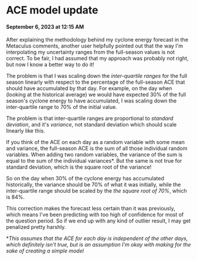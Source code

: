 # ACE model update
#### September 6, 2023 at 12:15 AM

After explaining the methodology behind my cyclone energy forecast in the Metaculus comments, another user helpfully pointed out that the way I'm interpolating my uncertainty ranges from the full-season values is not correct. To be fair, I had assumed that my approach was probably not right, but now I know a better way to do it!

The problem is that I was scaling down the *inter-quartile ranges* for the full season linearly with respect to the percentage of the full-season ACE that should have accumulated by that day. For example, on the day when (looking at the historical average) we would have expected 30% of the full season's cyclone energy to have accumulated, I was scaling down the inter-quartile range to 70% of the initial value. 

The problem is that inter-quartile ranges are proportional to *standard deviation*, and it's *variance*, not standard deviation which should scale linearly like this. 

If you think of the ACE on each day as a random variable with some mean and variance, the full-season ACE is the sum of all those individual random variables. When adding two random variables, the variance of the sum is equal to the sum of the individual variances*. But the same is not true for standard deviation, which is the square root of the variance!

So on the day when 30% of the cyclone energy has accumulated historically, the variance should be 70% of what it was initially, while the inter-quartile range should be scaled by the *the square root of 70%*, which is 84%.

This correction makes the forecast less certain than it was previously, which means I've been predicting with too high of confidence for most of the question period. So if we end up with any kind of outlier result, I may get penalized pretty harshly.

**This assumes that the ACE for each day is independent of the other days, which definitely isn't true, but is an assumption I'm okay with making for the sake of creating a simple model*